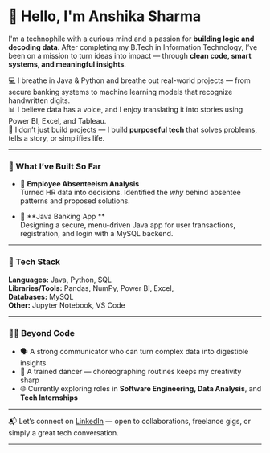 # 👋 Hello, I'm Anshika Sharma

I'm a technophile with a curious mind and a passion for **building logic and decoding data**. After completing my B.Tech in Information Technology, I’ve been on a mission to turn ideas into impact — through **clean code, smart systems, and meaningful insights**.

💻 I breathe in Java & Python and breathe out real-world projects — from secure banking systems to machine learning models that recognize handwritten digits.  
📊 I believe data has a voice, and I enjoy translating it into stories using Power BI, Excel, and Tableau.  
🧠 I don’t just build projects — I build **purposeful tech** that solves problems, tells a story, or simplifies life.

---

### 🚀 What I’ve Built So Far

- 👥 **Employee Absenteeism Analysis**  
  Turned HR data into decisions. Identified the *why* behind absentee patterns and proposed solutions.

- 🏦 **Java Banking App **  
  Designing a secure, menu-driven Java app for user transactions, registration, and login with a MySQL backend.

---

### 🧰 Tech Stack

**Languages:** Java, Python, SQL  
**Libraries/Tools:** Pandas, NumPy, Power BI, Excel,  
**Databases:** MySQL  
**Other:** Jupyter Notebook, VS Code

---

### 👩‍💼 Beyond Code

- 🗣 A strong communicator who can turn complex data into digestible insights  
- 💃 A trained dancer — choreographing routines keeps my creativity sharp  
- 🌐 Currently exploring roles in **Software Engineering, Data Analysis**, and **Tech Internships**

---

📬 Let’s connect on [LinkedIn](https://www.linkedin.com/in/anshika-sharmaa/) — open to collaborations, freelance gigs, or simply a great tech conversation.

---
